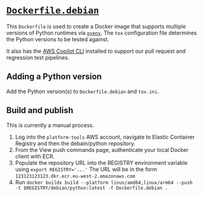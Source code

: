# [`Dockerfile.debian`](Dockerfile.debian)

This `Dockerfile` is used to create a Docker image that supports multiple versions of Python runtimes via [`pyenv`](https://github.com/pyenv/pyenv). The `tox` configuration file determines the Python versions to be tested against.

It also has the [AWS Copilot CLI](https://aws.github.io/copilot-cli/) installed to support our pull request and regression test pipelines.

## Adding a Python version

Add the Python version(s) to `Dockerfile.debian` and `tox.ini`.

## Build and publish

This is currently a manual process.

1. Log into the `platform-tools` AWS account, navigate to Elastic Container Registry and then the debain/python repository.
1. From the View push commands page, authenticate your local Docker client with ECR.
1. Populate the repository URL into the REGISTRY environment variable using `export REGISTRY='...'`
   The URL will be in the form `123123123123.dkr.ecr.eu-west-2.amazonaws.com`
1. Run `docker buildx build --platform linux/amd64,linux/arm64 --push -t $REGISTRY/debian/python:latest -f Dockerfile.debian .`

